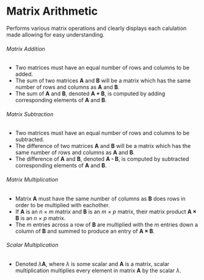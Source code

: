 # Matrix Arithmetic
Performs various matrix operations and clearly displays each calulation made allowing for easy understanding.

###### Matrix Addition
- Two matrices must have an equal number of rows and columns to be added.
- The sum of two matrices **A** and **B** will be a matrix which has the same number of rows and columns as **A** and **B**.
- The sum of **A** and **B**, denoted **A + B**, is computed by adding corresponding elements of **A** and **B**.

###### Matrix Subtraction
- Two matrices must have an equal number of rows and columns to be subtracted.
- The difference of two matrices **A** and **B** will be a matrix which has the same number of rows and columns as **A** and **B**.
- The difference of **A** and **B**, denoted **A - B**, is computed by subtracted corresponding elements of **A** and **B**.

###### Matrix Multiplication
- Matrix **A** must have the same number of columns as **B** does rows in order to be multiplied with eachother.
- If **A** is an *n × m* matrix and **B** is an *m × p* matrix, their matrix product **A × B** is an *n × p* matrix.
- The *m* entries across a row of **B** are multiplied with the *m* entries down a column of **B** and summed to produce an entry of **A × B**.

###### Scalar Multiplication
 - Denoted *λ***A**, where *λ* is some scalar and **A** is a matrix, scalar multiplication multiplies every element in matrix **A** by the scalar *λ*.
